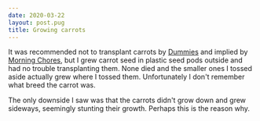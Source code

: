 ```yaml
---
date: 2020-03-22
layout: post.pug
title: Growing carrots
---
```


It was recommended not to transplant carrots by [Dummies](https://www.dummies.com/home-garden/gardening/planting-vegetables-from-seed-and-seedling/) and implied by [Morning Chores](https://morningchores.com/growing-corn/), but I grew carrot seed in plastic seed pods outside and had no trouble transplanting them. None died and the smaller ones I tossed aside actually grew where I tossed them. Unfortunately I don't remember what breed the carrot was.

The only downside I saw was that the carrots didn't grow down and grew sideways, seemingly stunting their growth. Perhaps this is the reason why.
